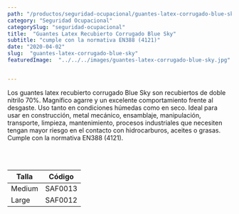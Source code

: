 ```yaml
---
path: "/productos/seguridad-ocupacional/guantes-latex-corrugado-blue-sky"
category: "Seguridad Ocupacional"
categorySlug: "seguridad-ocupacional"
title:  "Guantes Latex Recubierto Corrugado Blue Sky"
subtitle: "cumple con la normativa EN388 (4121)"
date: "2020-04-02"
slug:  "guantes-latex-corrugado-blue-sky"
featuredImage:  "../../../images/guantes-latex-corrugado-blue-sky.jpg"


---
```

Los guantes latex recubierto corrugado Blue Sky son recubiertos de doble nitrilo 70%. Magnífico agarre y un excelente comportamiento frente al desgaste. Uso tanto en condiciones húmedas como en seco. Ideal para usar en construcción, metal mecánico, ensamblaje, manipulación, transporte, limpieza, mantenimiento, procesos industriales que necesiten tengan mayor riesgo en el contacto con hidrocarburos, aceites o grasas. Cumple con la normativa EN388 (4121).


<br> <br>
<table class="min-w-full md:min-w-0 divide-y-0 divide-gray-200">
          <thead class=" bg-white">
            <tr>
              <th scope="col" class="px-6 text-center text-xs font-medium text-primary-lighter uppercase tracking-wider">
                Talla
              </th>
              <th scope="col" class="px-6 py-3 text-center text-xs font-medium text-primary-lighter uppercase tracking-wider">
                Código
              </th>
            </tr>
          </thead>
          <tbody>
            <tr class="bg-gray-400">
              <td class="px-6 py-4 whitespace-nowrap text-sm text-gray-700 text-center">
              Medium
              </td>
              <td class="px-6 py-4 whitespace-nowrap text-sm text-gray-700 text-center">
              SAF0013
              </td>
            </tr>
            <tr class="bg-gray-200">
              <td class="px-6 py-4 whitespace-nowrap text-sm text-gray-700 text-center">
              Large
              </td>
              <td class="px-6 py-4 whitespace-nowrap text-sm text-gray-700 text-center">
              SAF0012
              </td>
            </tr>
          </tbody>
        </table>

